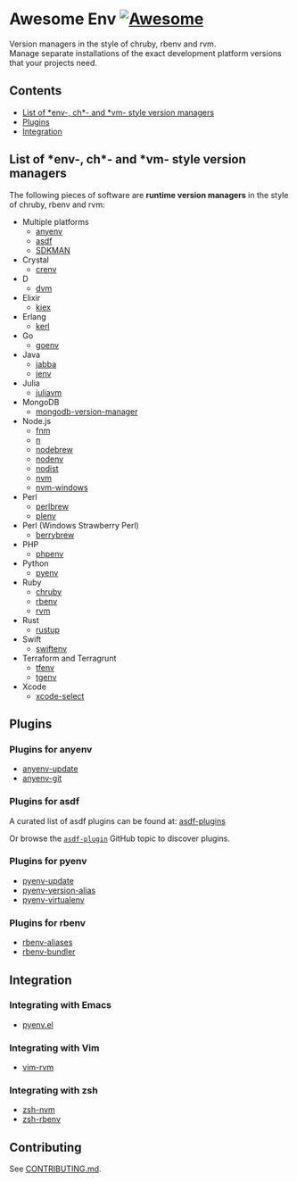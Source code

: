 # Awesome Env [![Awesome](https://awesome.re/badge-flat2.svg)](https://awesome.re)

Version managers in the style of chruby, rbenv and rvm.  
Manage separate installations of the exact development platform versions that your projects need.

## Contents

- [List of \*env-, ch\*- and \*vm- style version managers](#list-of-env--ch--and-vm--style-version-managers)
- [Plugins](#plugins)
- [Integration](#integration)

## List of \*env-, ch\*- and \*vm- style version managers

The following pieces of software are **runtime version managers** in the style of chruby, rbenv and rvm:

- Multiple platforms
  - [anyenv](https://github.com/anyenv/anyenv)
  - [asdf](https://asdf-vm.com)
  - [SDKMAN](https://sdkman.io/)
- Crystal
  - [crenv](https://github.com/crenv/crenv)
- D
  - [dvm](https://github.com/jacob-carlborg/dvm)
- Elixir
  - [kiex](https://github.com/taylor/kiex)
- Erlang
  - [kerl](https://github.com/kerl/kerl)
- Go
  - [goenv](https://github.com/syndbg/goenv)
- Java
  - [jabba](https://github.com/shyiko/jabba)
  - [jenv](https://github.com/jenv/jenv/)
- Julia
  - [juliavm](https://github.com/pmargreff/juliavm)
- MongoDB
  - [mongodb-version-manager](https://github.com/mongodb-js/version-manager)
- Node.js
  - [fnm](https://github.com/Schniz/fnm)
  - [n](https://github.com/tj/n)
  - [nodebrew](https://github.com/hokaccha/nodebrew)
  - [nodenv](https://github.com/nodenv/nodenv)
  - [nodist](https://github.com/nullivex/nodist)
  - [nvm](https://github.com/nvm-sh/nvm)
  - [nvm-windows](https://github.com/coreybutler/nvm-windows)
- Perl
  - [perlbrew](https://perlbrew.pl/)
  - [plenv](https://github.com/tokuhirom/plenv)
- Perl (Windows Strawberry Perl)
  - [berrybrew](https://github.com/dnmfarrell/berrybrew)
- PHP
  - [phpenv](https://github.com/phpenv/phpenv)
- Python
  - [pyenv](https://github.com/pyenv/pyenv)
- Ruby
  - [chruby](https://github.com/postmodern/chruby)
  - [rbenv](https://github.com/rbenv/rbenv)
  - [rvm](https://rvm.io/)
- Rust
  - [rustup](https://github.com/rust-lang/rustup)
- Swift
  - [swiftenv](https://github.com/kylef/swiftenv)
- Terraform and Terragrunt
  - [tfenv](https://github.com/tfutils/tfenv)
  - [tgenv](https://github.com/cunymatthieu/tgenv)
- Xcode
  - [xcode-select](https://developer.apple.com/library/archive/technotes/tn2339/_index.html)

## Plugins

### Plugins for anyenv

- [anyenv-update](https://github.com/znz/anyenv-update)
- [anyenv-git](https://github.com/znz/anyenv-git)

### Plugins for asdf

A curated list of asdf plugins can be found at:
[asdf-plugins](https://github.com/asdf-vm/asdf-plugins)

Or browse the [`asdf-plugin`](https://github.com/topics/asdf-plugin)
GitHub topic to discover plugins.

### Plugins for pyenv

- [pyenv-update](https://github.com/pyenv/pyenv-update)
- [pyenv-version-alias](https://github.com/aiguofer/pyenv-version-alias)
- [pyenv-virtualenv](https://github.com/pyenv/pyenv-virtualenv)

### Plugins for rbenv

- [rbenv-aliases](https://github.com/tpope/rbenv-aliases)
- [rbenv-bundler](https://github.com/carsomyr/rbenv-bundler)

## Integration

### Integrating with Emacs

- [pyenv.el](https://github.com/aiguofer/pyenv.el)

### Integrating with Vim

- [vim-rvm](https://github.com/tpope/vim-rvm)

### Integrating with zsh

- [zsh-nvm](https://github.com/lukechilds/zsh-nvm)
- [zsh-rbenv](https://github.com/mattberther/zsh-rbenv)

## Contributing

See [CONTRIBUTING.md](CONTRIBUTING.md).

